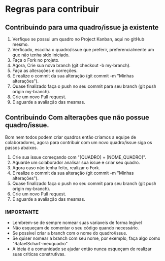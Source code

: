 # Regras para contribuir 

## Contribuindo para uma quadro/issue ja existente
1. Verfique se possui um quadro no Project Kanban, aqui no gitHub mesmo.
2. Verficado, escolha o quadro/issue que preferir, preferencialmente um que não tenha sido iniciado.
3. Faça o Fork no projeto.
4. Agora, Crie sua nova branch (git checkout -b my-branch).
5. Faça as alterações e correções.
6. E realize o commit da sua alteração (git commit -m "Minhas alterações").
7. Quase finalizado faça o push no seu commit para seu branch (git push origin my-branch).
8. Crie um novo Pull request.
9. E aguarde a avaliação das mesmas.


## Contribuindo Com alterações que não possue quadro/issue.
Bom nem todos podem criar quadros então criamos a equipe de colaboradores, agora para contribuir com um novo quadro/issue siga os passos abaixos.
1. Crie sua issue começando com "[QUADRO] + [NOME_QUADRO]".
2. Aguarde um colaborador analisar sua issue e criar seu quadro.
3. Agora caso não tenha feito, realizar o Fork.
4. E realize o commit da sua alteração (git commit -m "Minhas alterações").
5. Quase finalizado faça o push no seu commit para seu branch (git push origin my-branch).
6. Crie um novo Pull request.
7. E aguarde a avaliação das mesmas.

### IMPORTANTE
- Lembrem-se de sempre nomear suas variaveis de forma legivel
- Não esqueçam de comentar o seu código quando necessário.
- Se possivel criar a branch com o nome do quadro/issue.
- Se quiser nomear a branch com seu nome, por exemplo, faça algo como "RafaelScharf-meuquadro"
- A ideia é a comunidade se ajudar então nunca esqueçam de realizar suas criticas construtivas.
